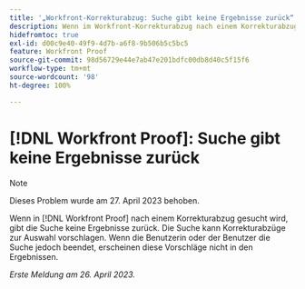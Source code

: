 ```yaml
---
title: '„Workfront-Korrekturabzug: Suche gibt keine Ergebnisse zurück“'
description: Wenn im Workfront-Korrekturabzug nach einem Korrekturabzug gesucht wird, liefert die Suche keine Ergebnisse. Die Suche kann Korrekturabzüge zur Auswahl vorschlagen. Wenn die Benutzerin oder der Benutzer die Suche jedoch beendet, erscheinen diese Vorschläge nicht in den Ergebnissen.
hidefromtoc: true
exl-id: d00c9e40-49f9-4d7b-a6f8-9b506b5c5bc5
feature: Workfront Proof
source-git-commit: 98d56729e44e7ab47e201bdfc00db8d40c5f15f6
workflow-type: tm+mt
source-wordcount: '98'
ht-degree: 100%

---
```


# [!DNL Workfront Proof]: Suche gibt keine Ergebnisse zurück

>[!NOTE]
>
>Dieses Problem wurde am 27. April 2023 behoben.

Wenn in [!DNL Workfront Proof] nach einem Korrekturabzug gesucht wird, gibt die Suche keine Ergebnisse zurück. Die Suche kann Korrekturabzüge zur Auswahl vorschlagen. Wenn die Benutzerin oder der Benutzer die Suche jedoch beendet, erscheinen diese Vorschläge nicht in den Ergebnissen.

_Erste Meldung am 26. April 2023._
